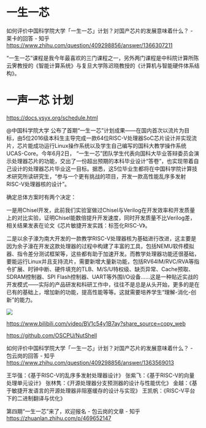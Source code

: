# 一生一芯











如何评价中国科学院大学「一生一芯」计划？对国产芯片的发展意味着什么？ - 莱卡的回答 - 知乎
https://www.zhihu.com/question/409298856/answer/1366307211

“一生一芯”课程是我今年最喜欢的三门课程之一，另外两门课程是中科院计算所陈云霁教授的《智能计算系统》与复旦大学陈迟晓教授的《计算机与智能硬件体系结构》。




















# 一声一芯 计划

https://docs.ysyx.org/schedule.html

@中国科学院大学 公布了首期“一生一芯”计划成果——在国内首次以流片为目标，由5位2016级本科生主导完成一款64位RISC-V处理器SoC芯片设计并实现流片，芯片能成功运行Linux操作系统以及学生自己编写的国科大教学操作系统UCAS-Core。今年6月2日， “一生一芯”团队学生代表向国科大毕业答辩委员会演示处理器芯片的功能，交出了一份超出预期的本科毕业设计“答卷”，也实现带着自己设计的处理器芯片毕业这一目标。据悉，这5位毕业生都将在中国科学院计算技术研究所读研究生，“参与一个更有挑战的项目，开发一款高性能乱序多发射RISC-V处理器核的设计”。









确定总体方案时有两个决定：

一是用Chisel开发，此前我们实验室做过Chisel与Verilog在开发效率和开发质量上的对比实验，证明Chisel能数倍提升开发速度，同时开发质量不比Verilog差，相关结果发表在论文《芯片敏捷开发实践：标签化RISC-V》。

二是以余子濠为南大开发的一款教学RISC-V处理器核为基础进行改进，这主要是因为余子濠在开发这款处理器的过程中构建了丰富的工具，包括NEMU软件模拟器、指令差分测试框架等，这些都有助于加速开发。而教学处理器功能还很基础，要能运行Linux并且支持流片，需要新增大量新功能，包括RV64IM/RVC/RVA等指令扩展、时钟中断、硬件填充的TLB、M/S/U特权级、缺页异常、Cache预取、SDRAM控制器、SPI Flash控制器、UART等外围I/O设备……这是一种贴近实战的开发模式——实际的产品研发和科研工作中，往往不是总是从头开始，更多的是在已有的基础上，增加新的功能，提高性能等等。这就需要培养学生“理解-消化-创新”的能力。



![](https://pic3.zhimg.com/80/v2-74f51f57b480952d0cd6d648bb0ef9b2_720w.jpg)








https://www.bilibili.com/video/BV1c54y1B7ay?share_source=copy_web



https://github.com/OSCPU/NutShell

如何评价中国科学院大学「一生一芯」计划？对国产芯片的发展意味着什么？ - 包云岗的回答 - 知乎
https://www.zhihu.com/question/409298856/answer/1363569013


王华强：《基于RISC-V的乱序多发射处理器设计》
张紫飞：《基于RISC-V的向量处理单元设计》
张林隽：《开源处理器分支预测器的设计与性能优化》
金越：《基于敏捷开发语言的开源处理器非阻塞缓存的设计与实现》
王凯帆：《RISC-V平台下的二进制翻译与优化》





第四期“一生一芯”来了，欢迎报名 - 包云岗的文章 - 知乎
https://zhuanlan.zhihu.com/p/469652147











 

















